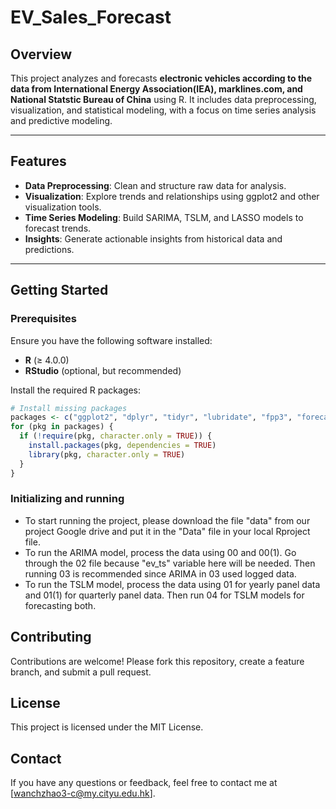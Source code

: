 
# **EV_Sales_Forecast**

## Overview
This project analyzes and forecasts **electronic vehicles according to the data from International Energy Association(IEA), marklines.com, and National Statstic Bureau of China** using R. It includes data preprocessing, visualization, and statistical modeling, with a focus on time series analysis and predictive modeling.

---

## Features
- **Data Preprocessing**: Clean and structure raw data for analysis.
- **Visualization**: Explore trends and relationships using ggplot2 and other visualization tools.
- **Time Series Modeling**: Build SARIMA, TSLM, and LASSO models to forecast trends.
- **Insights**: Generate actionable insights from historical data and predictions.

---

## Getting Started

### Prerequisites
Ensure you have the following software installed:
- **R** (≥ 4.0.0)
- **RStudio** (optional, but recommended)

Install the required R packages:

```r
# Install missing packages
packages <- c("ggplot2", "dplyr", "tidyr", "lubridate", "fpp3", "forecast", "tsibble", "urca", "tseries", "readr", "readxl", "glmnet")
for (pkg in packages) {
  if (!require(pkg, character.only = TRUE)) {
    install.packages(pkg, dependencies = TRUE)
    library(pkg, character.only = TRUE)
  }
}
```

### Initializing and running
- To start running the project, please download the file "data" from our project Google drive and put it in the "Data" file in your local Rproject file.
- To run the ARIMA model, process the data using 00 and 00(1). Go through the 02 file because "ev_ts" variable here will be needed. Then running 03 is recommended since ARIMA in 03 used logged data.
- To run the TSLM model, process the data using 01 for yearly panel data and 01(1) for quarterly panel data. Then run 04 for TSLM models for forecasting both.


## Contributing
Contributions are welcome! Please fork this repository, create a feature branch, and submit a pull request.

## License
This project is licensed under the MIT License.

## Contact
If you have any questions or feedback, feel free to contact me at [wanchzhao3-c@my.cityu.edu.hk].
